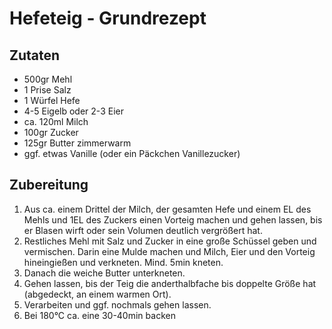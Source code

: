 # Hefeteig - Grundrezept

## Zutaten

* 500gr Mehl
* 1 Prise Salz
* 1 Würfel Hefe
* 4-5 Eigelb oder 2-3 Eier
* ca. 120ml Milch
* 100gr Zucker
* 125gr Butter zimmerwarm
* ggf. etwas Vanille (oder ein Päckchen Vanillezucker)

## Zubereitung

1. Aus ca. einem Drittel der Milch, der gesamten Hefe und einem EL des Mehls und 1EL des
  Zuckers einen Vorteig machen und gehen lassen, bis er Blasen wirft oder sein Volumen
  deutlich vergrößert hat.
2. Restliches Mehl mit Salz und Zucker in eine große Schüssel geben und vermischen. Darin
  eine Mulde machen und Milch, Eier und den Vorteig hineingießen und verkneten.
  Mind. 5min kneten.
3. Danach die weiche Butter unterkneten.
4. Gehen lassen, bis der Teig die anderthalbfache bis doppelte Größe hat (abgedeckt, an einem
  warmen Ort).
5. Verarbeiten und ggf. nochmals gehen lassen.
6. Bei 180°C ca. eine 30-40min backen
